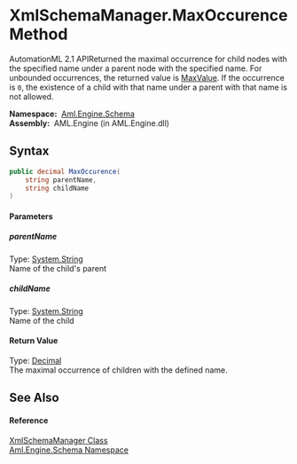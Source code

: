 XmlSchemaManager.MaxOccurence Method
====================================
AutomationML 2.1 APIReturned the maximal occurrence for child nodes with the specified name under a parent node with the specified name. For unbounded occurrences, the returned value is [MaxValue][1]. If the occurrence is `0`, the existence of a child with that name under a parent with that name is not allowed.

  **Namespace:**  [Aml.Engine.Schema][2]  
  **Assembly:**  AML.Engine (in AML.Engine.dll)

Syntax
------

```csharp
public decimal MaxOccurence(
	string parentName,
	string childName
)
```

#### Parameters

##### *parentName*
Type: [System.String][3]  
Name of the child's parent

##### *childName*
Type: [System.String][3]  
Name of the child

#### Return Value
Type: [Decimal][4]  
The maximal occurrence of children with the defined name.

See Also
--------

#### Reference
[XmlSchemaManager Class][5]  
[Aml.Engine.Schema Namespace][2]  

[1]: https://docs.microsoft.com/dotnet/api/system.decimal.maxvalue
[2]: ../README.md
[3]: https://docs.microsoft.com/dotnet/api/system.string
[4]: https://docs.microsoft.com/dotnet/api/system.decimal
[5]: README.md
[6]: https://www.automationml.org
[7]: ../../icons/logoShade.png